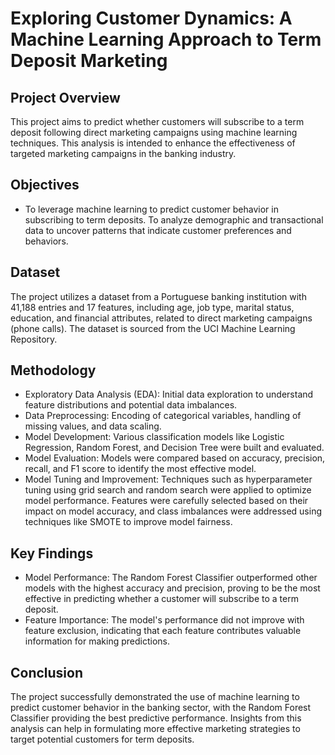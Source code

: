 # Exploring Customer Dynamics: A Machine Learning Approach to Term Deposit Marketing

## Project Overview
This project aims to predict whether customers will subscribe to a term deposit following direct marketing campaigns using machine learning techniques. This analysis is intended to enhance the effectiveness of targeted marketing campaigns in the banking industry.

## Objectives
- To leverage machine learning to predict customer behavior in subscribing to term deposits.
To analyze demographic and transactional data to uncover patterns that indicate customer preferences and behaviors.

## Dataset
The project utilizes a dataset from a Portuguese banking institution with 41,188 entries and 17 features, including age, job type, marital status, education, and financial attributes, related to direct marketing campaigns (phone calls). The dataset is sourced from the UCI Machine Learning Repository.

## Methodology
- Exploratory Data Analysis (EDA): Initial data exploration to understand feature distributions and potential data imbalances.
- Data Preprocessing: Encoding of categorical variables, handling of missing values, and data scaling.
- Model Development: Various classification models like Logistic Regression, Random Forest, and Decision Tree were built and evaluated.
- Model Evaluation: Models were compared based on accuracy, precision, recall, and F1 score to identify the most effective model.
- Model Tuning and Improvement: Techniques such as hyperparameter tuning using grid search and random search were applied to optimize model performance. Features were carefully selected based on their impact on model accuracy, and class imbalances were addressed using techniques like SMOTE to improve model fairness.

## Key Findings
- Model Performance: The Random Forest Classifier outperformed other models with the highest accuracy and precision, proving to be the most effective in predicting whether a customer will subscribe to a term deposit.
- Feature Importance: The model's performance did not improve with feature exclusion, indicating that each feature contributes valuable information for making predictions.

## Conclusion
The project successfully demonstrated the use of machine learning to predict customer behavior in the banking sector, with the Random Forest Classifier providing the best predictive performance. Insights from this analysis can help in formulating more effective marketing strategies to target potential customers for term deposits.

